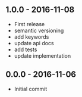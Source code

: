 

## 1.0.0 - 2016-11-08
- First release
- semantic versioning
- add keywords
- update api docs
- add tests
- update implementation

## 0.0.0 - 2016-11-06
- Initial commit